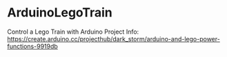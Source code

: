 # ArduinoLegoTrain
Control a Lego Train with Arduino
Project Info: https://create.arduino.cc/projecthub/dark_storm/arduino-and-lego-power-functions-9919db
